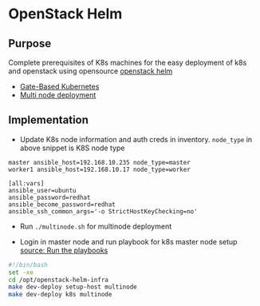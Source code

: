 # OpenStack Helm

## Purpose

Complete prerequisites of K8s machines for the easy deployment of k8s and openstack using opensource [openstack helm](https://docs.openstack.org/openstack-helm/latest/)

* [Gate-Based Kubernetes](https://docs.openstack.org/openstack-helm/latest/install/kubernetes-gate.html)
* [Multi node deployment](https://docs.openstack.org/openstack-helm/latest/install/multinode.html)

## Implementation

- Update K8s node information and auth creds in inventory. `node_type` in above snippet is K8S node type

```
master ansible_host=192.168.10.235 node_type=master
worker1 ansible_host=192.168.10.17 node_type=worker

[all:vars]
ansible_user=ubuntu
ansible_password=redhat
ansible_become_password=redhat
ansible_ssh_common_args='-o StrictHostKeyChecking=no'
```

- Run `./multinode.sh` for multinode deployment

- Login in master node and run playbook for k8s master node setup [source: Run the playbooks](https://docs.openstack.org/openstack-helm/latest/install/kubernetes-gate.html)
```bash
#!/bin/bash
set -xe
cd /opt/openstack-helm-infra
make dev-deploy setup-host multinode
make dev-deploy k8s multinode
```





